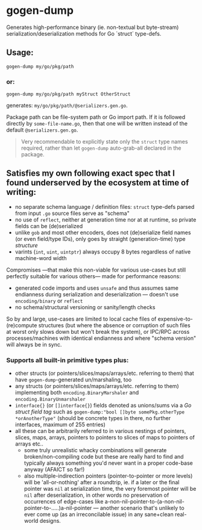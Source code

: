 # gogen-dump

Generates high-performance binary (ie. non-textual but byte-stream) serialization/deserialization methods for Go `struct´ type-defs.

## Usage:

    gogen-dump my/go/pkg/path

### or:

    gogen-dump my/go/pkg/path myStruct OtherStruct

generates: `my/go/pkg/path/@serializers.gen.go`.

Package path can be file-system path or Go import path. If it is followed directly by `some-file-name.go`, then that one will be written instead of the default `@serializers.gen.go`.

> Very recommendable to explicitly state only the `struct` type names required, rather than let `gogen-dump` auto-grab-all declared in the package.

## Satisfies my own following exact spec that I found underserved by the ecosystem at time of writing:

- no separate schema language / definition files: `struct` type-defs parsed from input `.go` source files serve as "schema"
- no use of `reflect`, neither at generation time nor at at runtime, so private fields can be (de)serialized
- unlike `gob` and most other encoders, does not (de)serialize field names (or even field/type IDs), only goes by straight (generation-time) type *structure*
- varints (`int`, `uint`, `uintptr`) always occupy 8 bytes regardless of native machine-word width

Compromises —that make this non-viable for various use-cases but still perfectly suitable for various others— made for performance reasons:

- generated code imports and uses `unsafe` and thus assumes same endianness during serialization and deserialization — doesn't use `encoding/binary` or `reflect`
- no schema/structural versioning or sanity/length checks

So by and large, use-cases are limited to local cache files of expensive-to-(re)compute structures (but where the absence or corruption of such files at worst only slows down but won't break the system), or IPC/RPC across processes/machines with identical endianness and where "schema version" will always be in sync.

### Supports all built-in primitive types plus:

- other structs (or pointers/slices/maps/arrays/etc. referring to them) that have `gogen-dump`-generated un/marshaling, too
- any structs (or pointers/slices/maps/arrays/etc. referring to them) implementing both `encoding.BinaryMarshaler` and `encoding.BinaryUnmarshaler`
- `interface{}` (or `[]interface{}`) fields denoted as unions/sums via a *Go struct field tag* such as `gogen-dump:"bool []byte somePkg.otherType *orAnotherType"` (should be concrete types in there, no further interfaces, maximum of 255 entries)
- all these can be arbitrarily referred to in various nestings of pointers, slices, maps, arrays, pointers to pointers to slices of maps to pointers of arrays etc..
  - some truly unrealistic whacky combinations will generate broken/non-compiling code but these are really hard to find and typically always something you'd never want in a proper code-base anyway (AFAICT so far!)
  - also multiple-indirection pointers (pointer-to-pointer or more levels) will be 'all-or-nothing' after a roundtrip, ie. if a later or the final pointer was `nil` at serialization time, the very foremost pointer will be `nil` after deserialization, in other words no preservation of occurrences of edge-cases like a-non-nil-pointer-to-(a-non-nil-pointer-to-.....)a-nil-pointer — another scenario that's unlikely to ever come up (as an irreconcilable issue) in any sane+clean real-world designs.
